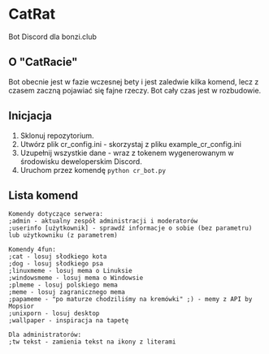 # CatRat
Bot Discord dla bonzi.club

## O "CatRacie"
Bot obecnie jest w fazie wczesnej bety i jest zaledwie kilka komend, lecz z czasem zaczną pojawiać się fajne rzeczy. Bot cały czas jest w rozbudowie.

## Inicjacja
1. Sklonuj repozytorium.
2. Utwórz plik cr_config.ini - skorzystaj z pliku example_cr_config.ini
3. Uzupełnij wszystkie dane - wraz z tokenem wygenerowanym w środowisku deweloperskim Discord.
4. Uruchom przez komendę ```python cr_bot.py```

## Lista komend
```
Komendy dotyczące serwera:
;admin - aktualny zespół administracji i moderatorów
;userinfo [użytkownik] - sprawdź informacje o sobie (bez parametru) lub użytkowniku (z parametrem)
```

```
Komendy 4fun:
;cat - losuj słodkiego kota
;dog - losuj słodkiego psa
;linuxmeme - losuj mema o Linuksie
;windowsmeme - losuj mema o Windowsie
;plmeme - losuj polskiego mema
;meme - losuj zagranicznego mema
;papameme - "po maturze chodziliśmy na kremówki" ;) - memy z API by Mopsior
;unixporn - losuj desktop
;wallpaper - inspiracja na tapetę
```

```
Dla administratorów:
;tw tekst - zamienia tekst na ikony z literami
```
